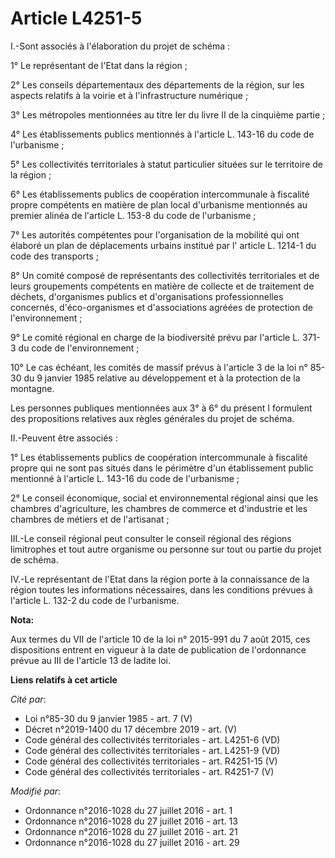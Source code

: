 # Article L4251-5

I.-Sont associés à l'élaboration du projet de schéma : 

1° Le représentant de l'Etat dans la région ; 

2° Les conseils départementaux des départements de la région, sur les aspects relatifs à la voirie et à l'infrastructure
numérique ; 

3° Les métropoles mentionnées au titre Ier du livre II de la cinquième partie ; 

4° Les établissements publics mentionnés à l'article L. 143-16 du code de l'urbanisme ; 

5° Les collectivités territoriales à statut particulier situées sur le territoire de la région ; 

6° Les établissements publics de coopération intercommunale à fiscalité propre compétents en matière de plan local
d'urbanisme mentionnés au premier alinéa de l'article L. 153-8 du code de l'urbanisme ; 

7° Les autorités compétentes pour l'organisation de la mobilité qui ont élaboré un plan de déplacements urbains institué par
l' article L. 1214-1 du code des transports  ; 

8° Un comité composé de représentants des collectivités territoriales et de leurs groupements compétents en matière de
collecte et de traitement de déchets, d'organismes publics et d'organisations professionnelles concernés, d'éco-organismes et
d'associations agréées de protection de l'environnement ;

9° Le comité régional en charge de la biodiversité prévu par l'article L. 371-3 du code de l'environnement ;

10° Le cas échéant, les comités de massif prévus à l'article 3 de la loi n° 85-30 du 9 janvier 1985 relative au développement
et à la protection de la montagne.

Les personnes publiques mentionnées aux 3° à 6° du présent I formulent des propositions relatives aux règles générales du
projet de schéma. 

II.-Peuvent être associés : 

1° Les établissements publics de coopération intercommunale à fiscalité propre qui ne sont pas situés dans le périmètre d'un
établissement public mentionné à l'article L. 143-16 du code de l'urbanisme ; 

2° Le conseil économique, social et environnemental régional ainsi que les chambres d'agriculture, les chambres de commerce
et d'industrie et les chambres de métiers et de l'artisanat ; 

III.-Le conseil régional peut consulter le conseil régional des régions limitrophes et tout autre organisme ou personne sur
tout ou partie du projet de schéma. 

IV.-Le représentant de l'Etat dans la région porte à la connaissance de la région toutes les informations nécessaires, dans
les conditions prévues à l'article L. 132-2 du code de l'urbanisme.

**Nota:**

Aux termes du VII de l'article 10 de la loi n° 2015-991 du 7 août 2015, ces dispositions entrent en vigueur à la date de
publication de l'ordonnance prévue au III de l'article 13 de ladite loi.

**Liens relatifs à cet article**

_Cité par_:

  - Loi n°85-30 du 9 janvier 1985 - art. 7 (V)
  - Décret n°2019-1400 du 17 décembre 2019 - art. (V)
  - Code général des collectivités territoriales - art. L4251-6 (VD)
  - Code général des collectivités territoriales - art. L4251-9 (VD)
  - Code général des collectivités territoriales - art. R4251-15 (V)
  - Code général des collectivités territoriales - art. R4251-7 (V)

_Modifié par_:

  - Ordonnance n°2016-1028 du 27 juillet 2016 - art. 1
  - Ordonnance n°2016-1028 du 27 juillet 2016 - art. 13
  - Ordonnance n°2016-1028 du 27 juillet 2016 - art. 21
  - Ordonnance n°2016-1028 du 27 juillet 2016 - art. 29
